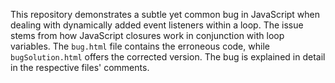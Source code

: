 This repository demonstrates a subtle yet common bug in JavaScript when dealing with dynamically added event listeners within a loop. The issue stems from how JavaScript closures work in conjunction with loop variables. The `bug.html` file contains the erroneous code, while `bugSolution.html` offers the corrected version.  The bug is explained in detail in the respective files' comments.